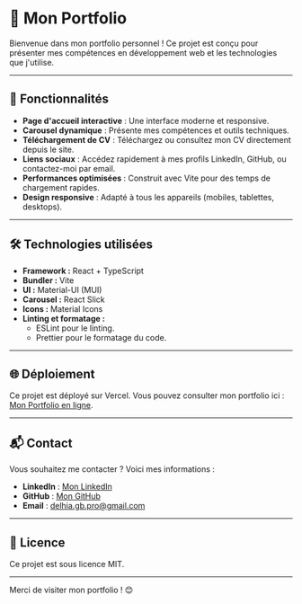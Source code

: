 # 🌟 Mon Portfolio

Bienvenue dans mon portfolio personnel ! Ce projet est conçu pour présenter mes compétences en développement web et les technologies que j'utilise.

---

## 🚀 Fonctionnalités

- **Page d'accueil interactive** : Une interface moderne et responsive.
- **Carousel dynamique** : Présente mes compétences et outils techniques.
- **Téléchargement de CV** : Téléchargez ou consultez mon CV directement depuis le site.
- **Liens sociaux** : Accédez rapidement à mes profils LinkedIn, GitHub, ou contactez-moi par email.
- **Performances optimisées** : Construit avec Vite pour des temps de chargement rapides.
- **Design responsive** : Adapté à tous les appareils (mobiles, tablettes, desktops).

---

## 🛠️ Technologies utilisées

- **Framework :** React + TypeScript
- **Bundler :** Vite
- **UI :** Material-UI (MUI)
- **Carousel :** React Slick
- **Icons :** Material Icons
- **Linting et formatage :**
  - ESLint pour le linting.
  - Prettier pour le formatage du code.

---

## 🌐 Déploiement

Ce projet est déployé sur Vercel. Vous pouvez consulter mon portfolio ici : [Mon Portfolio en ligne](https://www.linkedin.com/in/delhia-gbelidji/).

---

## 📬 Contact

Vous souhaitez me contacter ? Voici mes informations :

- **LinkedIn** : [Mon LinkedIn](https://www.linkedin.com/in/delhia-gbelidji/)
- **GitHub** : [Mon GitHub](https://github.com/DelhiaGbelidji)
- **Email** : [delhia.gb.pro@gmail.com](mailto:delhia.gb.pro@gmail.com)

---

## 📜 Licence

Ce projet est sous licence MIT.

---

Merci de visiter mon portfolio ! 😊
